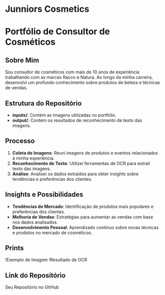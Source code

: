 # Junniors Cosmetics
# Portfólio de Consultor de Cosméticos

## Sobre Mim
Sou consultor de cosméticos com mais de 10 anos de experiência trabalhando com as marcas Racco e Natura. Ao longo da minha carreira, desenvolvi um profundo conhecimento sobre produtos de beleza e técnicas de vendas.

## Estrutura do Repositório
- **inputs/**: Contém as imagens utilizadas no portfólio.
- **output/**: Contém os resultados de reconhecimento de texto das imagens.

## Processo
1. **Coleta de Imagens**: Reuni imagens de produtos e eventos relacionados à minha experiência.
2. **Reconhecimento de Texto**: Utilizei ferramentas de OCR para extrair texto das imagens.
3. **Análise**: Analisei os dados extraídos para obter insights sobre tendências e preferências dos clientes.

## Insights e Possibilidades
- **Tendências de Mercado**: Identificação de produtos mais populares e preferências dos clientes.
- **Melhoria de Vendas**: Estratégias para aumentar as vendas com base nos dados analisados.
- **Desenvolvimento Pessoal**: Aprendizado contínuo sobre novas técnicas e produtos no mercado de cosméticos.

## Prints
!Exemplo de Imagem
!Resultado de OCR

## Link do Repositório
Seu Repositório no GitHub
